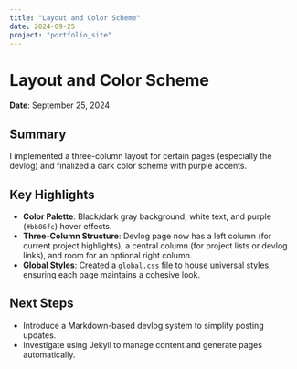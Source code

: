 ```yaml
---
title: "Layout and Color Scheme"
date: 2024-09-25 
project: "portfolio_site"
---
```


# Layout and Color Scheme
**Date**: September 25, 2024

## Summary
I implemented a three-column layout for certain pages (especially the devlog) and finalized a dark color scheme with purple accents.

## Key Highlights
- **Color Palette**: Black/dark gray background, white text, and purple (`#bb86fc`) hover effects.
- **Three-Column Structure**: Devlog page now has a left column (for current project highlights), a central column (for project lists or devlog links), and room for an optional right column.
- **Global Styles**: Created a `global.css` file to house universal styles, ensuring each page maintains a cohesive look.

## Next Steps
- Introduce a Markdown-based devlog system to simplify posting updates.
- Investigate using Jekyll to manage content and generate pages automatically.
